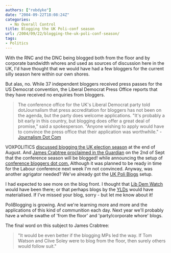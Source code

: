 ```yaml
---
authors: ["robdyke"]
date: "2004-09-22T18:08:24Z"
categories:
  - No Overall Control
title: Blogging the UK Poli-conf season
url: /2004/09/22/blogging-the-uk-poli-conf-season/
tags:
- Politics
---
```

With the RNC and the DNC being blogged both from the floor and by corporate bandwidth whores and used as sources of discussion here in the UK, I'd have thought that we would have had a few bloggers for the current silly season here within our own shores.

But alas, no. While 37 independent bloggers received press passes for the US Democrat convention, the Liberal Democrat Press Office reports that they have received no enquiries from bloggers.

> The conference office for the UK's Liberal Democrat party told dotJournalism that press accreditation for bloggers has not been on the agenda, but the party does welcome applications. "It's probably a bit early in this country, but blogging does offer a great deal of promise," said a spokesperson. "Anyone wishing to apply would have to convince the press office that their application was worthwhile." - [Journalism Dot Com](http://www.journalism.co.uk/news/story1020.shtml)

VOXPOLITICS [discussed blogging the UK election season](http://www.voxpolitics.com/weblog/archives/000479.html) at the end of August. And [James Crabtree proclaimed in the Guardian](http://www.guardian.co.uk/online/story/0,3605,1294997,00.html) on the 2nd of Sept that the conference season will be blogged! while announcing the setup of [conference bloggers dot com.](http://www.conferencebloggers.com/) Although it was planned to be ready in time for the Labour conference next week I'm not convinced. Anyway, was another agrigator needed? We've already got the [UK Poli Blogs](http://www.voidstar.com/ukpoliblog/) setup.

I had expected to see more on the blog front. I thought that [Lib Dem Watch](http://libdemwatch.blogspot.com/) would have been there; or that perhaps blogs by the [YLDs](http://www.ldys.org.uk/web/) would have materialised. If I've missed your blog, sorry - but let me know about it!

PoliBlogging is growing. And we're learning more and more and the applications of this kind of communition each day. Next year we'll probably have a whole swathe of 'from the floor' and 'party/corporate whore' blogs. 

The final word on this subject to James Crabtree:

> "It would be even better if the blogging MPs led the way. If Tom Watson and Clive Soley were to blog from the floor, then surely others would follow suit."
